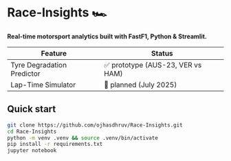 # Race-Insights 🏎️

**Real-time motorsport analytics built with FastF1, Python & Streamlit.**

| Feature | Status |
|---------|--------|
| Tyre Degradation Predictor | ✅ prototype (AUS-23, VER vs HAM) |
| Lap-Time Simulator | 📅 planned (July 2025) |

## Quick start
```bash
git clone https://github.com/ojhasdhruv/Race-Insights.git
cd Race-Insights
python -m venv .venv && source .venv/bin/activate
pip install -r requirements.txt
jupyter notebook

